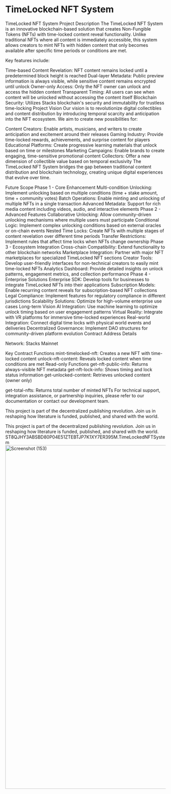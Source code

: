 # TimeLocked NFT System
TimeLocked NFT System
Project Description
The TimeLocked NFT System is an innovative blockchain-based solution that creates Non-Fungible Tokens (NFTs) with time-locked content reveal functionality. Unlike traditional NFTs where all content is immediately accessible, this system allows creators to mint NFTs with hidden content that only becomes available after specific time periods or conditions are met.

Key features include:

Time-based Content Revelation: NFT content remains locked until a predetermined block height is reached
Dual-layer Metadata: Public preview information is always visible, while sensitive content remains encrypted until unlock
Owner-only Access: Only the NFT owner can unlock and access the hidden content
Transparent Timing: All users can see when content will be unlocked without accessing the content itself
Blockchain Security: Utilizes Stacks blockchain's security and immutability for trustless time-locking
Project Vision
Our vision is to revolutionize digital collectibles and content distribution by introducing temporal scarcity and anticipation into the NFT ecosystem. We aim to create new possibilities for:

Content Creators: Enable artists, musicians, and writers to create anticipation and excitement around their releases
Gaming Industry: Provide time-locked rewards, achievements, and surprise content for players
Educational Platforms: Create progressive learning materials that unlock based on time or milestones
Marketing Campaigns: Enable brands to create engaging, time-sensitive promotional content
Collectors: Offer a new dimension of collectible value based on temporal exclusivity
The TimeLocked NFT System bridges the gap between traditional content distribution and blockchain technology, creating unique digital experiences that evolve over time.

Future Scope
Phase 1 - Core Enhancement
Multi-condition Unlocking: Implement unlocking based on multiple conditions (time + stake amount, time + community votes)
Batch Operations: Enable minting and unlocking of multiple NFTs in a single transaction
Advanced Metadata: Support for rich media content including videos, audio, and interactive elements
Phase 2 - Advanced Features
Collaborative Unlocking: Allow community-driven unlocking mechanisms where multiple users must participate
Conditional Logic: Implement complex unlocking conditions based on external oracles or on-chain events
Nested Time Locks: Create NFTs with multiple stages of content revelation over different time periods
Transfer Restrictions: Implement rules that affect time locks when NFTs change ownership
Phase 3 - Ecosystem Integration
Cross-chain Compatibility: Extend functionality to other blockchain networks
Marketplace Integration: Partner with major NFT marketplaces for specialized TimeLocked NFT sections
Creator Tools: Develop user-friendly interfaces for non-technical creators to easily mint time-locked NFTs
Analytics Dashboard: Provide detailed insights on unlock patterns, engagement metrics, and collection performance
Phase 4 - Enterprise Solutions
Enterprise SDK: Develop tools for businesses to integrate TimeLocked NFTs into their applications
Subscription Models: Enable recurring content reveals for subscription-based NFT collections
Legal Compliance: Implement features for regulatory compliance in different jurisdictions
Scalability Solutions: Optimize for high-volume enterprise use cases
Long-term Vision
AI Integration: Use machine learning to optimize unlock timing based on user engagement patterns
Virtual Reality: Integrate with VR platforms for immersive time-locked experiences
Real-world Integration: Connect digital time locks with physical world events and deliveries
Decentralized Governance: Implement DAO structures for community-driven platform evolution
Contract Address Details

Network: Stacks Mainnet


Key Contract Functions
mint-timelocked-nft: Creates a new NFT with time-locked content
unlock-nft-content: Reveals locked content when time conditions are met
Read-only Functions
get-nft-public-info: Returns always-visible NFT metadata
get-nft-lock-info: Shows timing and lock status information
get-unlocked-content: Retrieves unlocked content (owner only)

get-total-nfts: Returns total number of minted NFTs
For technical support, integration assistance, or partnership inquiries, please refer to our documentation or contact our development team.

This project is part of the decentralized publishing revolution. Join us in reshaping how literature is funded, published, and shared with the world.


This project is part of the decentralized publishing revolution. Join us in reshaping how literature is funded, published, and shared with the world. ST8QJHY3ABSBD80P04E51ZTEBTJP7K1XY7ER395M.TimeLockedNFTSystem
<img width="1920" height="1080" alt="Screenshot (153)" src="https://github.com/user-attachments/assets/8f3bdc5f-4850-4a94-b09c-acbc8dbab6ea" />

